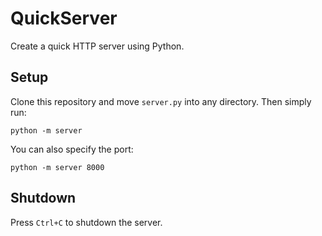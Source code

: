 # QuickServer

Create a quick HTTP server using Python.

## Setup

Clone this repository and move `server.py` into any directory. Then simply run:

```shell
python -m server
```

You can also specify the port:

```shell
python -m server 8000
```

## Shutdown

Press `Ctrl+C` to shutdown the server.
